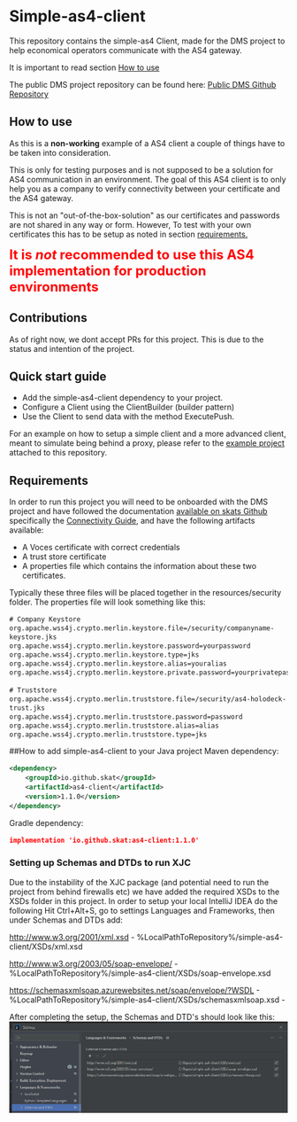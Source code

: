 # Simple-as4-client
This repository contains the simple-as4 Client, made for the DMS project to help economical operators communicate with the AS4 gateway. 

It is important to read section [How to use](#how-to-use)

The public DMS project repository can be found here: [Public DMS Github Repository](https://github.com/skat/dms-public) <br/>

## How to use
As this is a **non-working** example of a AS4 client a couple of things have to be taken into consideration.

This is only for testing purposes and is not supposed to be a solution for AS4 communication in an environment. The goal of this AS4 client is to only help you as a company to verify connectivity between your certificate and the AS4 gateway.

This is not an "out-of-the-box-solution" as our certificates and passwords are not shared in any way or form. However, To test with your own certificates this has to be setup as noted in section [requirements.](#requirements)

<font size="5" color="red">**It is _not_ recommended to use this AS4 implementation for production environments**</font>

## Contributions

As of right now, we dont accept PRs for this project. This is due to the status and intention of the project.

## Quick start guide
* Add the simple-as4-client dependency to your project.
* Configure a Client using the ClientBuilder (builder pattern)
* Use the Client to send data with the method ExecutePush.

For an example on how to setup a simple client and a more advanced client, meant to simulate being behind a proxy, please refer to the [example project](https://github.com/skat/simple-as4-client/tree/main/example) attached to this repository.

## Requirements
In order to run this project you will need to be onboarded with the DMS project and have followed the documentation [available on skats Github](https://github.com/skat/dms-public) specifically the [Connectivity Guide](https://github.com/skat/dms-public/blob/master/dokumenter/ConnectivityGuide.docx), and have the following artifacts available:
* A Voces certificate with correct credentials
* A trust store certificate 
* A properties file which contains the information about these two certificates.

Typically these three files will be placed together in the resources/security folder.
The properties file will look something like this:

```properties
# Company Keystore
org.apache.wss4j.crypto.merlin.keystore.file=/security/companyname-keystore.jks
org.apache.wss4j.crypto.merlin.keystore.password=yourpassword
org.apache.wss4j.crypto.merlin.keystore.type=jks
org.apache.wss4j.crypto.merlin.keystore.alias=youralias
org.apache.wss4j.crypto.merlin.keystore.private.password=yourprivatepassword

# Truststore
org.apache.wss4j.crypto.merlin.truststore.file=/security/as4-holodeck-trust.jks
org.apache.wss4j.crypto.merlin.truststore.password=password
org.apache.wss4j.crypto.merlin.truststore.alias=alias
org.apache.wss4j.crypto.merlin.truststore.type=jks
```

##How to add simple-as4-client to your Java project
Maven dependency:
```xml
<dependency>
    <groupId>io.github.skat</groupId>
    <artifactId>as4-client</artifactId>
    <version>1.1.0</version>
</dependency>
```

Gradle dependency:
```json
implementation 'io.github.skat:as4-client:1.1.0'
```

### Setting up Schemas and DTDs to run XJC
Due to the instability of the XJC package (and potential need to run the project from behind firewalls etc) we have added the required XSDs to the XSDs folder in this project.
In order to setup your local IntelliJ IDEA do the following
Hit Ctrl+Alt+S, go to settings Languages and Frameworks, then under Schemas and DTDs add:

http://www.w3.org/2001/xml.xsd - %LocalPathToRepository%/simple-as4-client/XSDs/xml.xsd

http://www.w3.org/2003/05/soap-envelope/ - %LocalPathToRepository%/simple-as4-client/XSDs/soap-envelope.xsd

https://schemasxmlsoap.azurewebsites.net/soap/envelope/?WSDL - %LocalPathToRepository%/simple-as4-client/XSDs/schemasxmlsoap.xsd - 

After completing the setup, the Schemas and DTD's should look like this:
![SchemaPicture](XSDs/Schema_setup.png)
